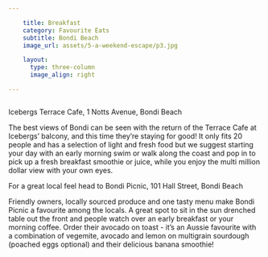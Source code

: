 ```yaml
---

    title: Breakfast
    category: Favourite Eats
    subtitle: Bondi Beach
    image_url: assets/5-a-weekend-escape/p3.jpg

    layout:
      type: three-column
      image_align: right

---
```


<img src="/holiday/assets/5-a-weekend-escape/p3-1.jpg" alt="">

Icebergs Terrace Cafe, 1 Notts Avenue, Bondi Beach

The best views of Bondi can be seen with the return of the Terrace Cafe at Icebergs’ balcony, and this time they’re staying for good! It only fits 20 people and has a selection of light and fresh food but we suggest starting your day with an early morning swim or walk along the coast and pop in to pick up a fresh breakfast smoothie or juice, while you enjoy the multi million dollar view with your own eyes.

For a great local feel head to Bondi Picnic, 101 Hall Street, Bondi Beach

Friendly owners, locally sourced produce and one tasty menu make Bondi Picnic a favourite among the locals. A great spot to sit in the sun drenched table out the front and people watch over an early breakfast or your morning coffee. Order their avocado on toast - it’s an Aussie favourite with a combination of vegemite, avocado and lemon on multigrain sourdough (poached eggs optional) and their delicious banana smoothie!
